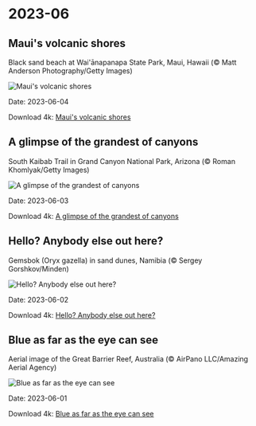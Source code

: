 # 2023-06

## Maui's volcanic shores

Black sand beach at Wai'ānapanapa State Park, Maui, Hawaii (© Matt Anderson Photography/Getty Images)

![Maui's volcanic shores](https://bing.com/th?id=OHR.MauiBeach_EN-US7999098369_UHD.jpg&rf=LaDigue_UHD.jpg&pid=hp&w=1024&h=576&rs=1&c=4)

Date: 2023-06-04

Download 4k: [Maui's volcanic shores](https://bing.com/th?id=OHR.MauiBeach_EN-US7999098369_UHD.jpg&rf=LaDigue_UHD.jpg&pid=hp&w=3840&h=2160&rs=1&c=4)

## A glimpse of the grandest of canyons

South Kaibab Trail in Grand Canyon National Park, Arizona (© Roman Khomlyak/Getty Images)

![A glimpse of the grandest of canyons](https://bing.com/th?id=OHR.SouthKaibabTrail_EN-US7932080032_UHD.jpg&rf=LaDigue_UHD.jpg&pid=hp&w=1024&h=576&rs=1&c=4)

Date: 2023-06-03

Download 4k: [A glimpse of the grandest of canyons](https://bing.com/th?id=OHR.SouthKaibabTrail_EN-US7932080032_UHD.jpg&rf=LaDigue_UHD.jpg&pid=hp&w=3840&h=2160&rs=1&c=4)

## Hello? Anybody else out here?

Gemsbok (Oryx gazella) in sand dunes, Namibia (© Sergey Gorshkov/Minden)

![Hello? Anybody else out here?](https://bing.com/th?id=OHR.GemsbokNamibia_EN-US7844189674_UHD.jpg&rf=LaDigue_UHD.jpg&pid=hp&w=1024&h=576&rs=1&c=4)

Date: 2023-06-02

Download 4k: [Hello? Anybody else out here?](https://bing.com/th?id=OHR.GemsbokNamibia_EN-US7844189674_UHD.jpg&rf=LaDigue_UHD.jpg&pid=hp&w=3840&h=2160&rs=1&c=4)

## Blue as far as the eye can see

Aerial image of the Great Barrier Reef, Australia (© AirPano LLC/Amazing Aerial Agency)

![Blue as far as the eye can see](https://bing.com/th?id=OHR.ReefAwareness_EN-US4807167780_UHD.jpg&rf=LaDigue_UHD.jpg&pid=hp&w=1024&h=576&rs=1&c=4)

Date: 2023-06-01

Download 4k: [Blue as far as the eye can see](https://bing.com/th?id=OHR.ReefAwareness_EN-US4807167780_UHD.jpg&rf=LaDigue_UHD.jpg&pid=hp&w=3840&h=2160&rs=1&c=4)

